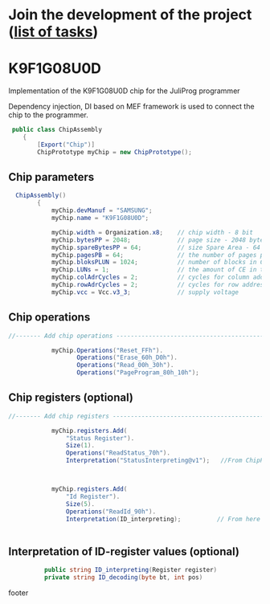 # Join the development of the project ([list of tasks](https://github.com/users/JuliProg/projects/1))


# K9F1G08U0D
Implementation of the K9F1G08U0D chip for the JuliProg programmer

Dependency injection, DI based on MEF framework is used to connect the chip to the programmer.

<section class = "listing">

```c#
 public class ChipAssembly
    {
        [Export("Chip")]
        ChipPrototype myChip = new ChipPrototype();
```

# Chip parameters

```c#
  ChipAssembly()
        {
            myChip.devManuf = "SAMSUNG";
            myChip.name = "K9F1G08U0D";

            myChip.width = Organization.x8;    // chip width - 8 bit
            myChip.bytesPP = 2048;             // page size - 2048 byte (2Kb)
            myChip.spareBytesPP = 64;          // size Spare Area - 64 byte
            myChip.pagesPB = 64;               // the number of pages per block - 64 
            myChip.bloksPLUN = 1024;           // number of blocks in CE - 1024
            myChip.LUNs = 1;                   // the amount of CE in the chip
            myChip.colAdrCycles = 2;           // cycles for column addressing
            myChip.rowAdrCycles = 2;           // cycles for row addressing 
            myChip.vcc = Vcc.v3_3;             // supply voltage

  ```   

# Chip operations

```c#
//------- Add chip operations ----------------------------------------------------

            myChip.Operations("Reset_FFh").
                   Operations("Erase_60h_D0h").
                   Operations("Read_00h_30h").
                   Operations("PageProgram_80h_10h");
```

# Chip registers (optional)

```c#
//------- Add chip registers ----------------------------------------------------

            myChip.registers.Add(
                "Status Register").
                Size(1).
                Operations("ReadStatus_70h").
                Interpretation("StatusInterpreting@v1");   //From ChipPart\[some].dll



            myChip.registers.Add(
                "Id Register").
                Size(5).
                Operations("ReadId_90h").               
                Interpretation(ID_interpreting);          // From here
                                            
```

# Interpretation of ID-register values ​​(optional)

```c#
          public string ID_interpreting(Register register)
          private string ID_decoding(byte bt, int pos)
```

</section>

footer